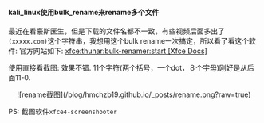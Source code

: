 #### kali_linux使用bulk_rename来rename多个文件
最近在看豪斯医生，但是下载的文件名都不一致，有些视频后面多出了`(xxxxx.com)`这个字符串，我想用这个bulk rename一次搞定，所以看了看这个软件:
官方网站如下: [xfce:thunar:bulk-renamer:start [Xfce Docs]](http://docs.xfce.org/xfce/thunar/bulk-renamer/start)

使用直接看截图: 效果不错. 11个字符(两个括号，一个dot，８个字母)刚好是从后面11-0. 

<div align="center">
![rename截图](/blog/hmchzb19.github.io/_posts/rename.png?raw=true)
</div>

PS: 截图软件`xfce4-screenshooter`